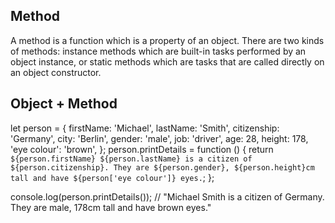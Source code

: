 ## Method 
A method is a function which is a property of an object. There are two kinds of methods: instance methods which are built-in tasks performed by an object instance, or static methods which are tasks that are called directly on an object constructor.

## Object + Method 
let person = {
  firstName: 'Michael',
  lastName: 'Smith',
  citizenship: 'Germany',
  city: 'Berlin',
  gender: 'male',
  job: 'driver',
  age: 28,
  height: 178,
  'eye colour': 'brown',
};
person.printDetails = function () {
  return `${person.firstName} ${person.lastName} is a citizen of ${person.citizenship}. They are ${person.gender}, ${person.height}cm tall and have ${person['eye colour']} eyes.`;
};

console.log(person.printDetails()); // "Michael Smith is a citizen of Germany. They are male, 178cm tall and have brown eyes."